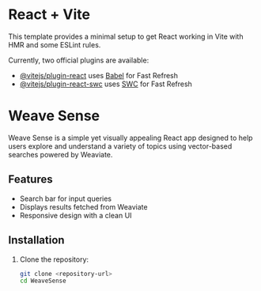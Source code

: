# React + Vite

This template provides a minimal setup to get React working in Vite with HMR and some ESLint rules.

Currently, two official plugins are available:

- [@vitejs/plugin-react](https://github.com/vitejs/vite-plugin-react/blob/main/packages/plugin-react/README.md) uses [Babel](https://babeljs.io/) for Fast Refresh
- [@vitejs/plugin-react-swc](https://github.com/vitejs/vite-plugin-react-swc) uses [SWC](https://swc.rs/) for Fast Refresh

# Weave Sense

Weave Sense is a simple yet visually appealing React app designed to help users explore and understand a variety of topics using vector-based searches powered by Weaviate.

## Features
- Search bar for input queries
- Displays results fetched from Weaviate
- Responsive design with a clean UI

## Installation
1. Clone the repository:
   ```bash
   git clone <repository-url>
   cd WeaveSense
